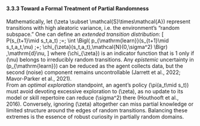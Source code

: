 #### 3.3.3 Toward a Formal Treatment of Partial Randomness

Mathematically, let \(\zeta \subset \mathcal{S}\times\mathcal{A}\) represent transitions with high aleatoric variance, i.e. the environment’s “random subspace.” One can define an *extended transition distribution*:
\[
P(s_{t+1}\mid s_t,a_t)
\;=\;
\int
\Bigl(
  p_{\mathrm{learn}}(s_{t+1}\mid s_t,a_t,\nu)
  \;+\;
  \chi_{\zeta}(s_t,a_t)\,\mathcal{N}(0,\sigma^2)
\Bigr)
\,\mathrm{d}\nu,
\]
where \(\chi_{\zeta}\) is an indicator function that is 1 only if \(\nu\) belongs to irreducibly random transitions. Any *epistemic* uncertainty in \(p_{\mathrm{learn}}\) can be reduced as the agent collects data, but the second (noise) component remains uncontrollable (Jarrett et al., 2022; Mavor-Parker et al., 2021).  
From an *optimal exploration* standpoint, an agent’s policy \(\pi(a_t\mid s_t)\) must avoid devoting excessive exploration to \(\zeta\), as no update to its model or skill repertoire can reduce \(\sigma^2\) there (Houthooft et al., 2016). Conversely, ignoring \(\zeta\) altogether can miss partial knowledge or limited structure around the edges of random transitions. Balancing these extremes is the essence of robust curiosity in partially random domains.
